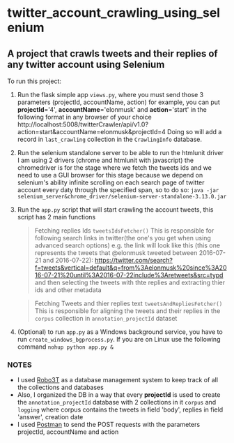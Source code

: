 # twitter_account_crawling_using_selenium
## A project that crawls tweets and their replies of any twitter account using Selenium

To run this project:

1. Run the flask simple app `views.py`, where you must send those 3 parameters (projectId, accountName, action) for example, you can put **projectId**='4', **accountName**='elonmusk' and **action**='start' in the following format in any browser of your choice http://localhost:5008/twitterCrawler/api/v1.0?action=start&accountName=elonmusk&projectId=4
Doing so will add a record in `last_crawling` collection in the `CrawlingInfo` database.

2. Run the selenium standalone server to be able to run the htmlunit driver
I am using 2 drivers (chrome and htmlunit with javascript) the chromedriver is for the stage where we fetch the tweets ids and we need to use a GUI browser for this stage because we depend on selenium's ability infinite scrolling on each search page of twitter account every daty through the specified span, so to do so:
 `java -jar selenium_server&chrome_driver/selenium-server-standalone-3.13.0.jar`  

3. Run the `app.py` script that will start crawling the account tweets, this script has 2 main functions 
	> Fetching replies Ids  `tweetsIdsFetcher()`
	This is responsible for following search links in twitter(the one's you get when using advanced search options) e.g. the link will look like this (this one represents the tweets that @elonmusk tweeted between 2016-07-21 and 2016-07-22):
	https://twitter.com/search?f=tweets&vertical=default&q=from%3Aelonmusk%20since%3A2016-07-21%20until%3A2016-07-22include%3Aretweets&src=typd
	and then selecting the tweets with thte replies and extracting thier ids and other metadata

	> Fetching Tweets and thier replies text `tweetsAndRepliesFetcher()`
	This is responsible for aligning the tweets and their replies in the `corpus` collection in `annotation_projectId` dataset

4. (Optional) to run `app.py` as a Windows background service, you have to run `create_windows_bgprocess.py`. If 
you are on Linux use the following command ```nohup python app.py & ```
### NOTES
- I used [Robo3T](https://robomongo.org/download) as a database management system to keep track of all the collections and databases
- Also, I organized the DB in a way that every **projectId** is used to create the `annotation_projectId` database with 2 collections in it `corpus` and `logging` where corpus contains the tweets in field 'body', replies in field 'answer', creation date
- I used [Postman](https://www.getpostman.com/apps) to send the POST requests with the parameters projectId, accountName and action
